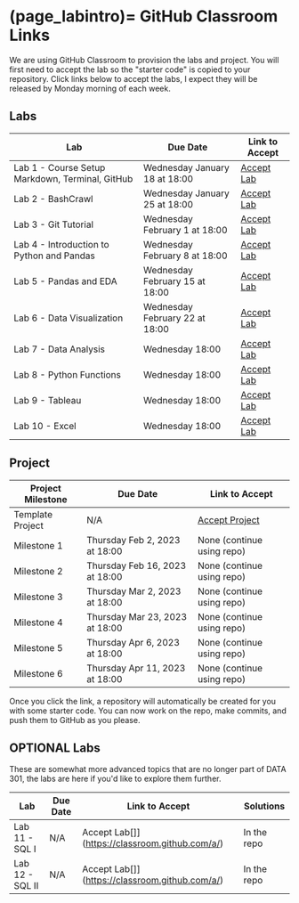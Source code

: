 (page_labintro)=
GitHub Classroom Links
=======================

<head>
	<base target="_blank">
</head>

We are using GitHub Classroom to provision the labs and project. 
You will first need to accept the lab so the "starter code" is copied to your repository.
Click links below to accept the labs, I expect they will be released by Monday morning of each week.

## Labs
| Lab                                             | Due Date                       | Link to Accept                                        |
|-------------------------------------------------|--------------------------------|-------------------------------------------------------|
| Lab 1 - Course Setup Markdown, Terminal, GitHub | Wednesday January 18 at 18:00  | [Accept Lab](https://classroom.github.com/a/amfaKryg) |
| Lab 2 - BashCrawl                               | Wednesday January 25 at 18:00  | [Accept Lab](https://classroom.github.com/a/SGFLdZMJ) |
| Lab 3 - Git Tutorial                            | Wednesday February 1 at 18:00  | [Accept Lab](https://classroom.github.com/a/QTaCSeBU) |
| Lab 4 - Introduction to Python and Pandas       | Wednesday February 8 at 18:00  | [Accept Lab](https://classroom.github.com/a/onCqNvws) |
| Lab 5 - Pandas and EDA                          | Wednesday February 15 at 18:00 | [Accept Lab](https://classroom.github.com/a/J-K3ycb9) |
| Lab 6 - Data Visualization                      | Wednesday February 22 at 18:00 | [Accept Lab](https://classroom.github.com/a/eLzZWLnC) |
| Lab 7 - Data Analysis                           | Wednesday 18:00                | [Accept Lab]()                                        |
| Lab 8 - Python Functions                        | Wednesday 18:00                | [Accept Lab]()                                        |
| Lab 9 - Tableau                                 | Wednesday 18:00                | [Accept Lab]()                                        |
| Lab 10 - Excel                                  | Wednesday 18:00                | [Accept Lab]()                                        |


<!-- 

| Lab                                             | Due Date                      | Link to Accept                                        |
|-------------------------------------------------|-------------------------------|-------------------------------------------------------|
| Lab 1 - Course Setup Markdown, Terminal, GitHub | Wednesday January 18 at 18:00 | [Accept Lab](https://classroom.github.com/a/amfaKryg) |
| Lab 2 - BashCrawl                               | Wednesday January 25 at 18:00 | [Accept Lab](https://classroom.github.com/a/SGFLdZMJ) |
| Lab 3 - Git Tutorial                            | Wednesday February 1 at 18:00 | [Accept Lab](https://classroom.github.com/a/QTaCSeBU) |
| Lab 4 - Introduction to Python                  | Wednesday 18:00               | [Accept Lab]()                                        |
| Lab 5 - Pandas, numpy, and random               | Wednesday 18:00               | [Accept Lab]()                                        |
| Lab 6 - Python Functions                        | Wednesday 18:00               | [Accept Lab]()                                        |
| Lab 7 - Data Analysis                           | Wednesday 18:00               | [Accept Lab]()                                        |
| Lab 8 - Data Visualization                      | Wednesday 18:00               | [Accept Lab]()                                        |
| Lab 9 - Tableau                                 | Wednesday 18:00               | [Accept Lab]()                                        |
| Lab 10 - Excel                                  | Wednesday 18:00               | [Accept Lab]()                                        |
-->

## Project

| Project Milestone | Due Date                       | Link to Accept                                            |
|-------------------|--------------------------------|-----------------------------------------------------------|
| Template Project  | N/A                            | [Accept Project](https://classroom.github.com/a/3nOK_tgT) |
| Milestone 1       | Thursday Feb 2, 2023 at 18:00  | None (continue using repo)                                |
| Milestone 2       | Thursday Feb 16, 2023 at 18:00 | None (continue using repo)                                |
| Milestone 3       | Thursday Mar 2, 2023 at 18:00  | None (continue using repo)                                |
| Milestone 4       | Thursday Mar 23, 2023 at 18:00 | None (continue using repo)                                |
| Milestone 5       | Thursday Apr 6, 2023 at 18:00  | None (continue using repo)                                |
| Milestone 6       | Thursday Apr 11, 2023 at 18:00 | None (continue using repo)                                |

Once you click the link, a repository will automatically be created for you with some starter code.
You can now work on the repo, make commits, and push them to GitHub as you please. 

## OPTIONAL Labs

These are somewhat more advanced topics that are no longer part of DATA 301, the labs are here if you'd like to explore them further.

| Lab             | Due Date | Link to Accept                                 | Solutions   |
|-----------------|----------|------------------------------------------------|-------------|
| Lab 11 - SQL I  | N/A      | Accept Lab[]](https://classroom.github.com/a/) | In the repo |
| Lab 12 - SQL II | N/A      | Accept Lab[]](https://classroom.github.com/a/) | In the repo |
